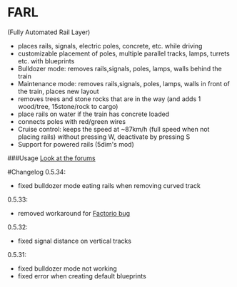 # FARL
(Fully Automated Rail Layer)

- places rails, signals, electric poles, concrete, etc. while driving
- customizable placement of poles, multiple parallel tracks, lamps, turrets etc. with blueprints
- Bulldozer mode: removes rails,signals, poles, lamps, walls behind the train
- Maintenance mode: removes rails,signals, poles, lamps, walls in front of the train, places new layout
- removes trees and stone rocks that are in the way (and adds 1 wood/tree, 15stone/rock to cargo)
- place rails on water if the train has concrete loaded
- connects poles with red/green wires
- Cruise control: keeps the speed at ~87km/h (full speed when not placing rails) without pressing W, deactivate by pressing S
- Support for powered rails (5dim's mod)

###Usage
[Look at the forums](https://forums.factorio.com/viewforum.php?f=61)

#Changelog
0.5.34:

- fixed bulldozer mode eating rails when removing curved track

0.5.33:
 
-  removed workaround for [Factorio bug](https://forums.factorio.com/viewtopic.php?f=11&t=27188)

0.5.32:

 - fixed signal distance on vertical tracks

0.5.31:

- fixed bulldozer mode not working
- fixed error when creating default blueprints